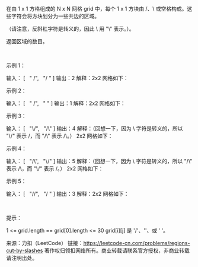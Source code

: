 在由 1 x 1 方格组成的 N x N 网格 grid 中，每个 1 x 1 方块由 /、\ 或空格构成。这些字符会将方块划分为一些共边的区域。

（请注意，反斜杠字符是转义的，因此 \ 用 "\\" 表示。）。

返回区域的数目。

 

示例 1：

输入：
[
  " /",
  "/ "
]
输出：2
解释：2x2 网格如下：

示例 2：

输入：
[
  " /",
  "  "
]
输出：1
解释：2x2 网格如下：

示例 3：

输入：
[
  "\\/",
  "/\\"
]
输出：4
解释：（回想一下，因为 \ 字符是转义的，所以 "\\/" 表示 \/，而 "/\\" 表示 /\。）
2x2 网格如下：

示例 4：

输入：
[
  "/\\",
  "\\/"
]
输出：5
解释：（回想一下，因为 \ 字符是转义的，所以 "/\\" 表示 /\，而 "\\/" 表示 \/。）
2x2 网格如下：

示例 5：

输入：
[
  "//",
  "/ "
]
输出：3
解释：2x2 网格如下：

 

提示：

1 <= grid.length == grid[0].length <= 30
grid[i][j] 是 '/'、'\'、或 ' '。

来源：力扣（LeetCode）
链接：https://leetcode-cn.com/problems/regions-cut-by-slashes
著作权归领扣网络所有。商业转载请联系官方授权，非商业转载请注明出处。
